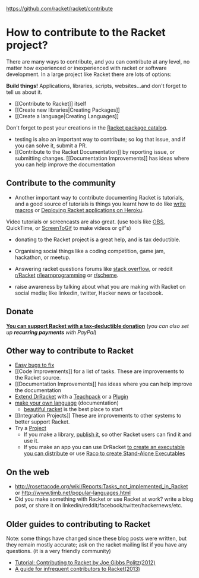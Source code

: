 https://github.com/racket/racket/contribute

# How to contribute to the Racket project?

There are many ways to contribute, and you can contribute at any level, no matter how experienced or inexperienced with racket or software development. In a large project like Racket there are lots of options:

**Build things!** Applications, libraries, scripts, websites...and don't forget to tell us about it.

* [[Contribute to Racket]] itself
* [[Create new libraries|Creating Packages]]
* [[Create a language|Creating Languages]]

Don't forget to post your creations in the [Racket package catalog](https://pkgs.racket-lang.org/). 

* testing is also an important way to contribute; so log that issue, and if you can solve it, submit a PR.
* [[Contribute to the Racket Documentation]] by reporting issue, or submitting changes. [[Documentation Improvements]] has ideas where you can help improve the documentation

## Contribute to the community 
* Another important way to contribute documenting Racket is tutorials, and a good source of tutorials is things you learnt how to do like [write macros](https://www.greghendershott.com/fear-of-macros/) or [Deploying Racket applications on Heroku](https://lexi-lambda.github.io/blog/2015/08/22/deploying-racket-applications-on-heroku/). 

Video tutorials or screencasts are also great. (use tools like [OBS](https://obsproject.com/), QuickTime, or [ScreenToGif](https://github.com/NickeManarin/ScreenToGif) to make videos or gif's)

* donating to the Racket project is a great help, and is tax deductible. 
* Organising social things like a coding competition, game jam, hackathon, or meetup.

* Answering racket questions forums like [stack overflow](https://stackoverflow.com/questions/tagged/racket), or reddit [r/Racket](https://www.reddit.com/r/Racket/) [r/learnprogramming](https://www.reddit.com/r/learnprogramming) or [r/scheme](https://www.reddit.com/r/Racket/r/scheme).
* raise awareness by talking about what you are making with Racket on social media; like linkedin, twitter, Hacker news  or facebook.

## Donate
**[You can support Racket with a tax-deductible donation](https://racket-lang.org/sfc.html)** (_you can also set up **recurring payments** with PayPal_)



## Other way to contribute to Racket

* [Easy bugs to fix](https://github.com/racket/racket/wiki/Easy-bugs-to-fix)
* [[Code Improvements]] for a list of tasks. These are improvements to the Racket source.
* [[Documentation Improvements]] has ideas where you can help improve the documentation
* [Extend DrRacket](https://docs.racket-lang.org/drracket/extending-drracket.html) with a [Teachpack](https://docs.racket-lang.org/drracket/extending-drracket.html#%28part._teachpacks%29) or a [Plugin](https://docs.racket-lang.org/tools/index.html)
* [make your own language](https://docs.racket-lang.org/guide/languages.html) (documentation)
  * [beau­ti­ful racket](https://beautifulracket.com) is the best place to start
* [[Integration Projects]] These are improvements to other systems to better support Racket.
* Try a [Project](https://github.com/racket/racket/wiki/Project-Ideas)
  * If you make a library, [publish it](http://docs.racket-lang.org/pkg/getting-started.html), so other Racket users can find it and use it.
  * If you make an app you can use DrRacket [to create an executable you can distribute](https://docs.racket-lang.org/drracket/create-exe.html) or use [Raco to create Stand-Alone Executables](https://docs.racket-lang.org/raco/exe-dist.html)

## On the web

* <http://rosettacode.org/wiki/Reports:Tasks_not_implemented_in_Racket> or http://www.timb.net/popular-languages.html 
* Did you make something with Racket or use Racket at work? write a blog post, or share it on linkedin/reddit/facebook/twitter/hackernews/etc.

## Older guides to contributing to Racket
Note: some things have changed since these blog posts were written, but they remain mostly accurate; ask on the racket mailing list if you have any questions. (it is a very friendly community)

* [Tutorial: Contributing to Racket by Joe Gibbs Politz(2012)](http://blog.racket-lang.org/2012/11/tutorial-contributing-to-racket.html)
* [A guide for infrequent contributors to Racket(2013)](http://www.greghendershott.com/2013/04/a-guide-for-infrequent-contributors-to-racket.html)